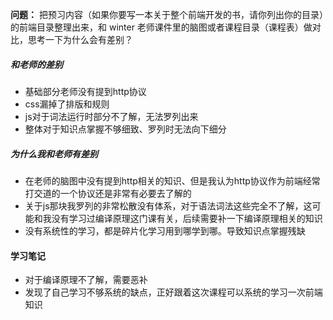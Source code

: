 **问题：** 把预习内容（如果你要写一本关于整个前端开发的书，请你列出你的目录）的前端目录整理出来，和 winter 老师课件里的脑图或者课程目录（课程表）做对比，思考一下为什么会有差别？
##### 和老师的差别
  * 基础部分老师没有提到http协议
  * css漏掉了排版和规则
  * js对于词法运行时部分不了解，无法罗列出来
  * 整体对于知识点掌握不够细致、罗列时无法向下细分
##### 为什么我和老师有差别
  * 在老师的脑图中没有提到http相关的知识、但是我认为http协议作为前端经常打交道的一个协议还是非常有必要去了解的
  * 关于js那块我罗列的非常松散没有体系，对于语法词法这些完全不了解，这可能和我没有学习过编译原理这门课有关，后续需要补一下编译原理相关的知识
  * 没有系统性的学习，都是碎片化学习用到哪学到哪。导致知识点掌握残缺

#### 学习笔记
  * 对于编译原理不了解，需要恶补
  * 发现了自己学习不够系统的缺点，正好跟着这次课程可以系统的学习一次前端知识
  